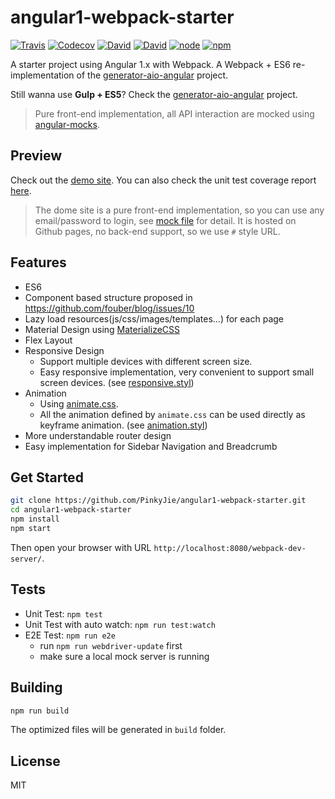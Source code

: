 # angular1-webpack-starter
[![Travis](https://img.shields.io/travis/PinkyJie/angular1-webpack-starter.svg?style=flat-square)]()
[![Codecov](https://img.shields.io/codecov/c/github/PinkyJie/angular1-webpack-starter.svg?style=flat-square)]()
[![David](https://img.shields.io/david/PinkyJie/angular1-webpack-starter.svg?style=flat-square)]()
[![David](https://img.shields.io/david/dev/PinkyJie/angular1-webpack-starter.svg?style=flat-square)]()
[![node](https://img.shields.io/node/v/angular1-webpack-starter.svg?style=flat-square)]()
[![npm](https://img.shields.io/npm/v/angular1-webpack-starter.svg?style=flat-square)]()

A starter project using Angular 1.x with Webpack. A Webpack + ES6 re-implementation of the  [generator-aio-angular](https://github.com/PinkyJie/generator-aio-angular) project.

Still wanna use **Gulp + ES5**? Check the [generator-aio-angular](https://github.com/PinkyJie/generator-aio-angular) project.

> Pure front-end implementation, all API interaction are mocked using [angular-mocks](https://docs.angularjs.org/api/ngMock).

## Preview

Check out the [demo site](http://pinkyjie.com/angular1-webpack-starter/#/).
You can also check the unit test coverage report [here](http://pinkyjie.com/angular1-webpack-starter/coverage).

> The dome site is a pure front-end implementation, so you can use any email/password to login, see [mock file](source/test/e2e/mocks/e2e.user.js) for detail. It is hosted on Github pages, no back-end support, so we use `#` style URL.

## Features

* ES6
* Component based structure proposed in https://github.com/fouber/blog/issues/10
* Lazy load resources(js/css/images/templates...) for each page
* Material Design using [MaterializeCSS](http://materializecss.com/)
* Flex Layout
* Responsive Design
   * Support multiple devices with different screen size.
   * Easy responsive implementation, very convenient to support small screen devices. (see [responsive.styl](source/app/components/_common/styles/responsive.styl))
* Animation
   * Using [animate.css](https://daneden.github.io/animate.css/).
   * All the animation defined by `animate.css` can be used directly as keyframe animation. (see [animation.styl](source/app/components/_common/styles/animation.styl))
* More understandable router design
* Easy implementation for Sidebar Navigation and Breadcrumb

## Get Started

```bash
git clone https://github.com/PinkyJie/angular1-webpack-starter.git
cd angular1-webpack-starter
npm install
npm start
```

Then open your browser with URL `http://localhost:8080/webpack-dev-server/`.

## Tests

* Unit Test: `npm test`
* Unit Test with auto watch: `npm run test:watch`
* E2E Test: `npm run e2e`
    * run `npm run webdriver-update` first
    * make sure a local mock server is running

## Building

```bash
npm run build
```
The optimized files will be generated in `build` folder.

## License

MIT
